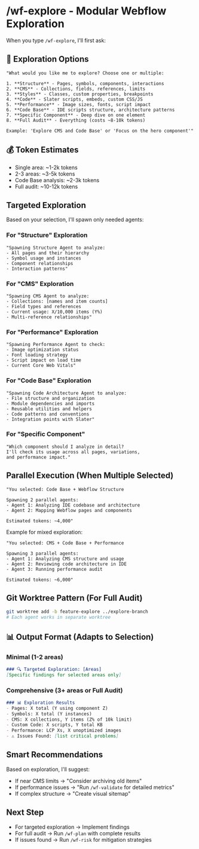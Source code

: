 # /wf-explore - Modular Webflow Exploration

When you type `/wf-explore`, I'll first ask:

## 🎯 Exploration Options
```
"What would you like me to explore? Choose one or multiple:

1. **Structure** - Pages, symbols, components, interactions
2. **CMS** - Collections, fields, references, limits
3. **Styles** - Classes, custom properties, breakpoints
4. **Code** - Slater scripts, embeds, custom CSS/JS
5. **Performance** - Image sizes, fonts, script impact
6. **Code Base** - IDE scripts structure, architecture patterns
7. **Specific Component** - Deep dive on one element
8. **Full Audit** - Everything (costs ~8-10k tokens)

Example: 'Explore CMS and Code Base' or 'Focus on the hero component'"
```

## 💰 Token Estimates
- Single area: ~1-2k tokens
- 2-3 areas: ~3-5k tokens
- Code Base analysis: ~2-3k tokens
- Full audit: ~10-12k tokens

## Targeted Exploration

Based on your selection, I'll spawn only needed agents:

### For "Structure" Exploration
```
"Spawning Structure Agent to analyze:
- All pages and their hierarchy
- Symbol usage and instances
- Component relationships
- Interaction patterns"
```

### For "CMS" Exploration
```
"Spawning CMS Agent to analyze:
- Collections: [names and item counts]
- Field types and references
- Current usage: X/10,000 items (Y%)
- Multi-reference relationships"
```

### For "Performance" Exploration
```
"Spawning Performance Agent to check:
- Image optimization status
- Font loading strategy
- Script impact on load time
- Current Core Web Vitals"
```

### For "Code Base" Exploration
```
"Spawning Code Architecture Agent to analyze:
- File structure and organization
- Module dependencies and imports
- Reusable utilities and helpers
- Code patterns and conventions
- Integration points with Slater"
```

### For "Specific Component"
```
"Which component should I analyze in detail?
I'll check its usage across all pages, variations, 
and performance impact."
```

## Parallel Execution (When Multiple Selected)
```
"You selected: Code Base + Webflow Structure

Spawning 2 parallel agents:
- Agent 1: Analyzing IDE codebase and architecture
- Agent 2: Mapping Webflow pages and components

Estimated tokens: ~4,000"
```

Example for mixed exploration:
```
"You selected: CMS + Code Base + Performance

Spawning 3 parallel agents:
- Agent 1: Analyzing CMS structure and usage
- Agent 2: Reviewing code architecture in IDE
- Agent 3: Running performance audit

Estimated tokens: ~6,000"
```

## Git Worktree Pattern (For Full Audit)
```bash
git worktree add -b feature-explore ../explore-branch
# Each agent works in separate worktree
```

## 📊 Output Format (Adapts to Selection)

### Minimal (1-2 areas)
```markdown
### 🔍 Targeted Exploration: [Areas]
[Specific findings for selected areas only]
```

### Comprehensive (3+ areas or Full Audit)
```markdown
### 📊 Exploration Results
- Pages: X total (Y using component Z)
- Symbols: X total (Y instances)
- CMS: X collections, Y items (Z% of 10k limit)
- Custom Code: X scripts, Y total KB
- Performance: LCP Xs, X unoptimized images
- ⚠️ Issues Found: [list critical problems]
```

## Smart Recommendations
Based on exploration, I'll suggest:
- If near CMS limits → "Consider archiving old items"
- If performance issues → "Run `/wf-validate` for detailed metrics"
- If complex structure → "Create visual sitemap"

## Next Step
- For targeted exploration → Implement findings
- For full audit → Run `/wf-plan` with complete results
- If issues found → Run `/wf-risk` for mitigation strategies
